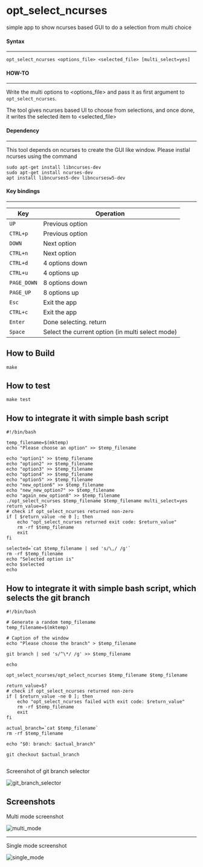 # opt_select_ncurses
simple app to show ncurses based GUI to do a selection from multi choice


#### Syntax
----
```
opt_select_ncurses <options_file> <selected_file> [multi_select=yes]
```


#### HOW-TO
----
Write the multi options to <options_file> and pass it as first argument to `opt_select_ncurses`. 

The tool gives ncurses based UI to choose from selections, and once done, it writes the selected item to <selected_file>


#### Dependency
----
This tool depends on ncurses to create the GUI like window. Please instlal ncurses using the command

```
sudo apt-get install libncurses-dev
sudo apt-get install ncurses-dev
apt install libncurses5-dev libncursesw5-dev
```

#### Key bindings
----

| Key                   | Operation                                         |
| ---                   | ---                                               |
| `UP`                  | Previous option                                   |
| `CTRL+p`              | Previous option                                   |
| `DOWN`                | Next option                                       |
| `CTRL+n`              | Next option                                       |
| `CTRL+d`              | 4 options down                                    |
| `CTRL+u`              | 4 options up                                      |
| `PAGE_DOWN`           | 8 options down                                    |
| `PAGE_UP`             | 8 options up                                      |
| `Esc`                 | Exit the app                                      |
| `CTRL+c`              | Exit the app                                      |
| `Enter`               | Done selecting. return                            |
| `Space`               | Select the current option (in multi select mode)  |

How to Build
--------
```
make
```


How to test
--------
```
make test
```

How to integrate it with simple bash script
--------
```
#!/bin/bash

temp_filename=$(mktemp)
echo "Please choose an option" >> $temp_filename

echo "option1" >> $temp_filename
echo "option2" >> $temp_filename
echo "option3" >> $temp_filename
echo "option4" >> $temp_filename
echo "option5" >> $temp_filename
echo "new_option6" >> $temp_filename
echo "new_new_option7" >> $temp_filename
echo "again_new_option8" >> $temp_filename
./opt_select_ncurses $temp_filename $temp_filename multi_select=yes
return_value=$?
# check if opt_select_ncurses returned non-zero
if [ $return_value -ne 0 ]; then
    echo "opt_select_ncurses returned exit code: $return_value"
    rm -rf $temp_filename
    exit
fi

selected=`cat $temp_filename | sed 's/\,/ /g'`
rm -rf $temp_filename
echo "Selected option is" 
echo $selected
echo
```


How to integrate it with simple bash script, which selects the git branch
--------
```
#!/bin/bash

# Generate a random temp_filename
temp_filename=$(mktemp)

# Caption of the window
echo "Please choose the branch" > $temp_filename

git branch | sed 's/^\*/ /g' >> $temp_filename

echo

opt_select_ncurses/opt_select_ncurses $temp_filename $temp_filename

return_value=$?
# check if opt_select_ncurses returned non-zero
if [ $return_value -ne 0 ]; then
    echo "opt_select_ncurses failed with exit code: $return_value"
    rm -rf $temp_filename
    exit
fi

actual_branch=`cat $temp_filename`
rm -rf $temp_filename

echo "$0: branch: $actual_branch"

git checkout $actual_branch


```
Screenshot of git branch selector

![git_branch_selector](https://github.com/user-attachments/assets/6d68ac6d-d61c-4952-b508-67d0fc2979c5)



Screenshots
--------

Multi mode screenshot

![multi_mode](https://github.com/user-attachments/assets/e5a15640-e89c-4e10-b7bf-ac9a2b03c263)



---

Single mode screenshot

![single_mode](https://github.com/user-attachments/assets/4fc63900-5c9d-410c-8fe8-7a6b45b457bb)

